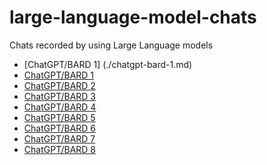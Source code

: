 # large-language-model-chats
Chats recorded by using Large Language models

- [ChatGPT/BARD 1] (./chatgpt-bard-1.md)
- [ChatGPT/BARD 1](./chatgpt-bard-1.md)
- [ChatGPT/BARD 2](./chatgpt-bard-2.md)
- [ChatGPT/BARD 3](./chatgpt-bard-3.md)
- [ChatGPT/BARD 4](./chatgpt-bard-4.md)
- [ChatGPT/BARD 5](./chatgpt-bard-5.md)
- [ChatGPT/BARD 6](./chatgpt-bard-6.md)
- [ChatGPT/BARD 7](./chatgpt-bard-7.md)
- [ChatGPT/BARD 8](./chatgpt-bard-8.md)

